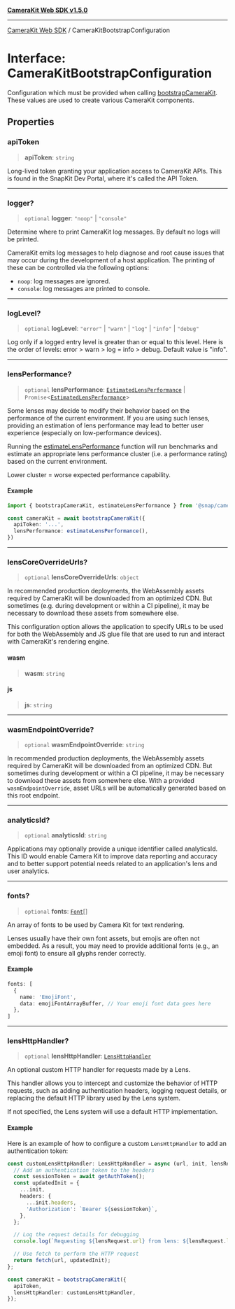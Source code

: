 [**CameraKit Web SDK v1.5.0**](../README.md)

***

[CameraKit Web SDK](../globals.md) / CameraKitBootstrapConfiguration

# Interface: CameraKitBootstrapConfiguration

Configuration which must be provided when calling [bootstrapCameraKit](../functions/bootstrapCameraKit.md). These values are used to create various
CameraKit components.

## Properties

### apiToken

> **apiToken**: `string`

Long-lived token granting your application access to CameraKit APIs. This is found in the SnapKit Dev Portal,
where it's called the API Token.

***

### logger?

> `optional` **logger**: `"noop"` \| `"console"`

Determine where to print CameraKit log messages. By default no logs will be printed.

CameraKit emits log messages to help diagnose and root cause issues that may occur during the development of a
host application. The printing of these can be controlled via the following
options:
 - `noop`: log messages are ignored.
 - `console`: log messages are printed to console.

***

### logLevel?

> `optional` **logLevel**: `"error"` \| `"warn"` \| `"log"` \| `"info"` \| `"debug"`

Log only if a logged entry level is greater than or equal to this level. Here is the order of levels:
error > warn > log = info > debug. Default value is "info".

***

### lensPerformance?

> `optional` **lensPerformance**: [`EstimatedLensPerformance`](EstimatedLensPerformance.md) \| `Promise`\<[`EstimatedLensPerformance`](EstimatedLensPerformance.md)\>

Some lenses may decide to modify their behavior based on the performance of the current environment. If you are
using such lenses, providing an estimation of lens performance may lead to better user experience (especially on
low-performance devices).

Running the [estimateLensPerformance](../functions/estimateLensPerformance.md) function will run benchmarks and estimate an appropriate lens
performance cluster (i.e. a performance rating) based on the current environment.

Lower cluster = worse expected performance capability.

#### Example

```ts
import { bootstrapCameraKit, estimateLensPerformance } from '@snap/camera-kit`

const cameraKit = await bootstrapCameraKit({
  apiToken: '...',
  lensPerformance: estimateLensPerformance(),
})
```

***

### lensCoreOverrideUrls?

> `optional` **lensCoreOverrideUrls**: `object`

In recommended production deployments, the WebAssembly assets required by CameraKit will be downloaded from an
optimized CDN. But sometimes (e.g. during development or within a CI pipeline), it may be necessary to download
these assets from somewhere else.

This configuration option allows the application to specify URLs to be used for both the WebAssembly and JS glue
file that are used to run and interact with CameraKit's rendering engine.

#### wasm

> **wasm**: `string`

#### js

> **js**: `string`

***

### wasmEndpointOverride?

> `optional` **wasmEndpointOverride**: `string`

In recommended production deployments, the WebAssembly assets required by CameraKit will be downloaded from an
optimized CDN. But sometimes during development or within a CI pipeline, it may be necessary to download these
assets from somewhere else. With a provided `wasmEndpointOverride`, asset URLs will be automatically generated
based on this root endpoint.

***

### analyticsId?

> `optional` **analyticsId**: `string`

Applications may optionally provide a unique identifier called analyticsId. This ID would enable Camera Kit to
improve data reporting and accuracy and to better support potential needs related to an application's lens and
user analytics.

***

### fonts?

> `optional` **fonts**: [`Font`](Font.md)[]

An array of fonts to be used by Camera Kit for text rendering.

Lenses usually have their own font assets, but emojis are often not embedded.
As a result, you may need to provide additional fonts (e.g., an emoji font) to ensure all glyphs render
correctly.

#### Example

```ts
fonts: [
  {
    name: 'EmojiFont',
    data: emojiFontArrayBuffer, // Your emoji font data goes here
  },
]
```

***

### lensHttpHandler?

> `optional` **lensHttpHandler**: [`LensHttpHandler`](../type-aliases/LensHttpHandler.md)

An optional custom HTTP handler for requests made by a Lens.

This handler allows you to intercept and customize the behavior of HTTP requests,
such as adding authentication headers, logging request details, or replacing the default
HTTP library used by the Lens system.

If not specified, the Lens system will use a default HTTP implementation.

#### Example

Here is an example of how to configure a custom `LensHttpHandler` to add an authentication token:

```typescript
const customLensHttpHandler: LensHttpHandler = async (url, init, lensRequest) => {
  // Add an authentication token to the headers
  const sessionToken = await getAuthToken();
  const updatedInit = {
    ...init,
    headers: {
      ...init.headers,
      'Authorization': `Bearer ${sessionToken}`,
    },
  };

  // Log the request details for debugging
  console.log(`Requesting ${lensRequest.url} from lens: ${lensRequest.lens.name}`);

  // Use fetch to perform the HTTP request
  return fetch(url, updatedInit);
};

const cameraKit = bootstrapCameraKit({
  apiToken,
  lensHttpHandler: customLensHttpHandler,
});
```
